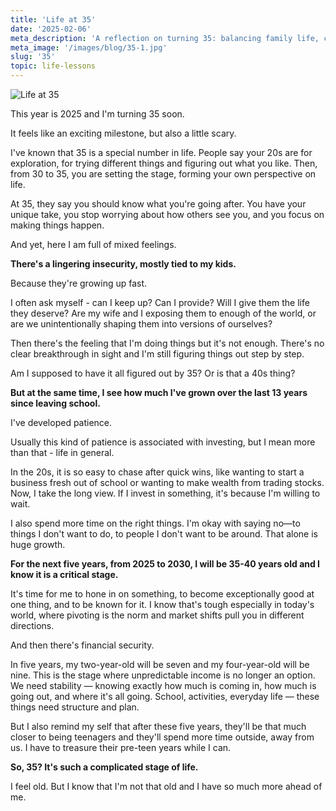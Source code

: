 ```yaml
---
title: 'Life at 35'
date: '2025-02-06'
meta_description: 'A reflection on turning 35: balancing family life, career ambitions, and personal growth while navigating the challenges of this pivotal age.'
meta_image: '/images/blog/35-1.jpg'
slug: '35'
topic: life-lessons
---
```


<img src="/images/blog/35-1.jpg" alt="Life at 35" class="cover-image" />

This year is 2025 and I'm turning 35 soon.

It feels like an exciting milestone, but also a little scary.

I've known that 35 is a special number in life. People say your 20s are for exploration, for trying different things and figuring out what you like. Then, from 30 to 35, you are setting the stage, forming your own perspective on life.

At 35, they say you should know what you're going after. You have your unique take, you stop worrying about how others see you, and you focus on making things happen.

And yet, here I am full of mixed feelings.

**There's a lingering insecurity, mostly tied to my kids.**

Because they're growing up fast.

I often ask myself - can I keep up? Can I provide? Will I give them the life they deserve? Are my wife and I exposing them to enough of the world, or are we unintentionally shaping them into versions of ourselves?

Then there's the feeling that I'm doing things but it's not enough. There's no clear breakthrough in sight and I'm still figuring things out step by step.

Am I supposed to have it all figured out by 35? Or is that a 40s thing?

**But at the same time, I see how much I've grown over the last 13 years since leaving school.**

I've developed patience.

Usually this kind of patience is associated with investing, but I mean more than that - life in general. 

In the 20s, it is so easy to chase after quick wins, like wanting to start a business fresh out of school or wanting to make wealth from trading stocks. Now, I take the long view. If I invest in something, it's because I'm willing to wait.

I also spend more time on the right things. I'm okay with saying no—to things I don't want to do, to people I don't want to be around. That alone is huge growth.

**For the next five years, from 2025 to 2030, I will be 35-40 years old and I know it is a critical stage.**

It's time for me to hone in on something, to become exceptionally good at one thing, and to be known for it. I know that's tough especially in today's world, where pivoting is the norm and market shifts pull you in different directions.

And then there's financial security.

In five years, my two-year-old will be seven and my four-year-old will be nine. This is the stage where unpredictable income is no longer an option. We need stability — knowing exactly how much is coming in, how much is going out, and where it's all going. School, activities, everyday life — these things need structure and plan.

But I also remind my self that after these five years, they'll be that much closer to being teenagers and they'll spend more time outside, away from us. I have to treasure their pre-teen years while I can.

**So, 35? It's such a complicated stage of life.**

I feel old. But I know that I'm not that old and I have so much more ahead of me.
